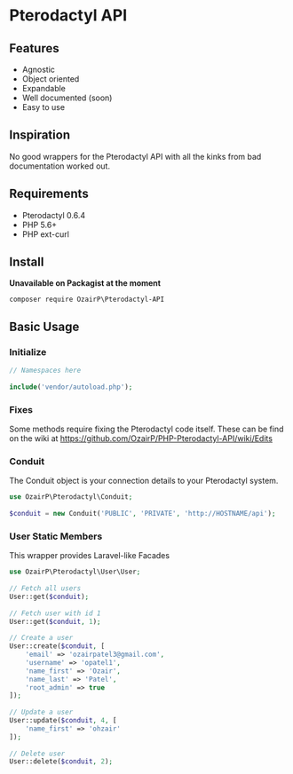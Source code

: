 # Pterodactyl API

## Features
* Agnostic
* Object oriented
* Expandable
* Well documented (soon)
* Easy to use

## Inspiration
No good wrappers for the Pterodactyl API with all the
kinks from bad documentation worked out.

## Requirements
* Pterodactyl 0.6.4
* PHP 5.6+
* PHP ext-curl

## Install
**Unavailable on Packagist at the moment**

`composer require OzairP\Pterodactyl-API`

## Basic Usage

### Initialize
```PHP
// Namespaces here
 
include('vendor/autoload.php');
```

### Fixes
Some methods require fixing the Pterodactyl code itself.
These can be find on the wiki at https://github.com/OzairP/PHP-Pterodactyl-API/wiki/Edits


### Conduit
The Conduit object is your connection details
to your Pterodactyl system.
```PHP
use OzairP\Pterodactyl\Conduit;
 
$conduit = new Conduit('PUBLIC', 'PRIVATE', 'http://HOSTNAME/api');
```

### User Static Members
This wrapper provides Laravel-like Facades
```PHP
use OzairP\Pterodactyl\User\User;
 
// Fetch all users
User::get($conduit);
 
// Fetch user with id 1
User::get($conduit, 1);
 
// Create a user
User::create($conduit, [
    'email' => 'ozairpatel3@gmail.com',
    'username' => 'opatel1',
    'name_first' => 'Ozair',
    'name_last' => 'Patel',
    'root_admin' => true
]);
 
// Update a user
User::update($conduit, 4, [
    'name_first' => 'ohzair'
]);
  
// Delete user
User::delete($conduit, 2);
```